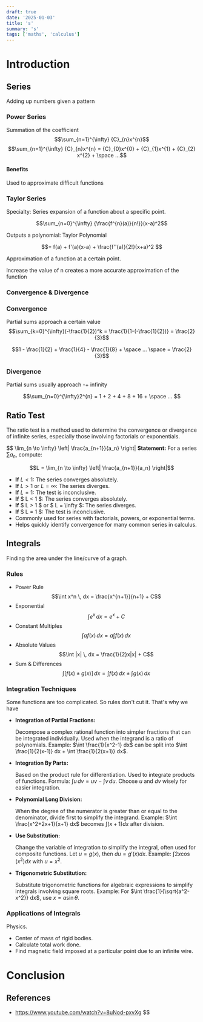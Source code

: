 ```yaml
---
draft: true
date: '2025-01-03'
title: 's'
summary: 's'
tags: ['maths', 'calculus']
---
```


# Introduction

## Series

Adding up numbers given a pattern

### Power Series

Summation of the coefficient
$$\sum_{n=1}^{\infty}  {C}_{n}x^{n}$$
$$\sum_{n=1}^{\infty}  {C}_{n}x^{n} = {C}_{0}x^{0} + {C}_{1}x^{1} + {C}_{2} x^{2} + \space ...$$

#### Benefits

Used to approximate difficult functions

### Taylor Series

Specialty: Series expansion of a function about a specific point.

$$\sum_{n=0}^{\infty}  {\frac{f^{n}(a)}{n!}}(x-a)^2$$

Outputs a polynomial: Taylor Polynomial

$$= f(a) + f'(a)(x-a) + \frac{f''(a)}{2!}(x+a)^2 $$

Approximation of a function at a certain point.

Increase the value of n creates a more accurate approximation of the function

### Convergence & Divergence

### Convergence

Partial sums approach a certain value
$$\sum_{k=0}^{\infty}(-\frac{1}{2})^k = \frac{1}{1-(-\frac{1}{2})} = \frac{2}{3}$$

$$1 - \frac{1}{2} + \frac{1}{4} - \frac{1}{8} + \space ... \space = \frac{2}{3}$$

### Divergence

Partial sums usually approach -+ infinity

$$\sum_{n=0}^{\infty}2^{n} = 1 + 2 + 4 + 8 + 16 + \space ... $$

## Ratio Test

The ratio test is a method used to determine the convergence or divergence of infinite series, especially those involving factorials or exponentials.

$$
\\lim_{n \to \\infty} \\left| \\frac{a_{n+1}}{a_n} \\right|
 **Statement:** For a series $\sum a_n$, compute:

$$L = \lim_{n \to \infty} \left| \frac{a_{n+1}}{a_n} \right|$$

- **If** $L < 1$: The series converges absolutely.
- **If** $L > 1$ or $L = \infty$: The series diverges.
- **If** $L = 1$: The test is inconclusive.
- **If** $ L < 1 $: The series converges absolutely.
- **If** $ L > 1 $ or $ L = \\infty $: The series diverges.
- **If** $ L = 1 $: The test is inconclusive.
- Commonly used for series with factorials, powers, or exponential terms.
- Helps quickly identify convergence for many common series in calculus.

## Integrals
Finding the area under the line/curve of a graph.

### Rules
- Power Rule
  $$\int x^n \, dx = \frac{x^{n+1}}{n+1} + C$$
- Exponential
  $$\int e^{x} \, dx = e^{x} + C$$
- Constant Multiples
  $$\int a f(x) \, dx = a \int f(x) \, dx$$
- Absolute Values
  $$\int |x| \, dx = \frac{1}{2}x|x| + C$$
- Sum & Differences
  $$\int [f(x) \pm g(x)] \, dx = \int f(x) \, dx \pm \int g(x) \, dx$$


### Integration Techniques
Some functions are too complicated. So rules don't cut it. That's why we have

- **Integration of Partial Fractions:**

  Decompose a complex rational function into simpler fractions that can be integrated individually. Used when the integrand is a ratio of polynomials. Example: $\int \frac{1}{x^2-1} dx$ can be split into $\int \frac{1}{2(x-1)} dx + \int \frac{1}{2(x+1)} dx$.

- **Integration By Parts:**

  Based on the product rule for differentiation. Used to integrate products of functions. Formula: $\int u \, dv = uv - \int v \, du$. Choose $u$ and $dv$ wisely for easier integration.

- **Polynomial Long Division:**

  When the degree of the numerator is greater than or equal to the denominator, divide first to simplify the integrand. Example: $\int \frac{x^2+2x+1}{x+1} dx$ becomes $\int (x+1) dx$ after division.

- **Use Substitution:**

  Change the variable of integration to simplify the integral, often used for composite functions. Let $u = g(x)$, then $du = g'(x) dx$. Example: $\int 2x \cos(x^2) dx$ with $u = x^2$.

- **Trigonometric Substitution:**

  Substitute trigonometric functions for algebraic expressions to simplify integrals involving square roots. Example: For $\int \frac{1}{\sqrt{a^2-x^2}} dx$, use $x = a \sin \theta$.


### Applications of Integrals
Physics.
  - Center of mass of rigid bodies.
  - Calculate total work done.
  - Find magnetic field imposed at a particular point due to an infinite wire.

# Conclusion

## References
- https://www.youtube.com/watch?v=8uNod-pxvXg
$$
